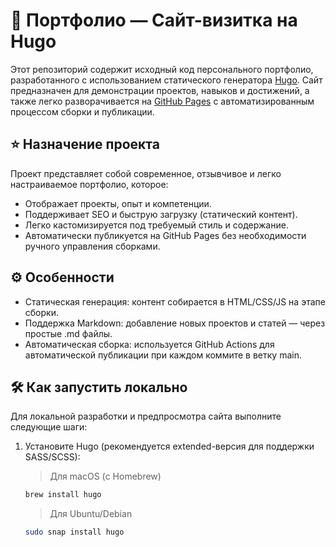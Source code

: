 # 📄 Портфолио — Сайт-визитка на Hugo

Этот репозиторий содержит исходный код персонального портфолио, разработанного с использованием статического генератора [Hugo](https://gohugo.io/). Сайт предназначен для демонстрации проектов, навыков и достижений, а также легко разворачивается на [GitHub Pages](https://pages.github.com/) с автоматизированным процессом сборки и публикации.

## :star: Назначение проекта

Проект представляет собой современное, отзывчивое и легко настраиваемое портфолио, которое:
- Отображает проекты, опыт и компетенции.
- Поддерживает SEO и быструю загрузку (статический контент).
- Легко кастомизируется под требуемый стиль и содержание.
- Автоматически публикуется на GitHub Pages без необходимости ручного управления сборками.

## ⚙️ Особенности

- Статическая генерация: контент собирается в HTML/CSS/JS на этапе сборки.
- Поддержка Markdown: добавление новых проектов и статей — через простые .md файлы.
- Автоматическая сборка: используется GitHub Actions для автоматической публикации при каждом коммите в ветку main.

## 🛠 Как запустить локально

Для локальной разработки и предпросмотра сайта выполните следующие шаги:

1. Установите Hugo (рекомендуется extended-версия для поддержки SASS/SCSS):
    
    > Для macOS (с Homebrew)
    ```bash
    brew install hugo
    ```
    > Для Ubuntu/Debian
    ```bash
    sudo snap install hugo
    ```